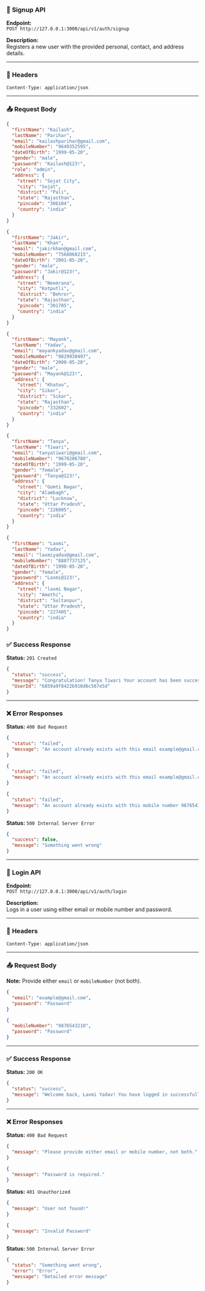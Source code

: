 ### 📌 **Signup API**

**Endpoint:**  
`POST http://127.0.0.1:3000/api/v1/auth/signup`

**Description:**  
Registers a new user with the provided personal, contact, and address details.

---

### 🔐 **Headers**

```
Content-Type: application/json
```

---

### 📤 **Request Body**

```json
{
  "firstName": "Kailash",
  "lastName": "Parihar",
  "email": "kailashparihar@gmail.com",
  "mobileNumber": "9649352595",
  "dateOfBirth": "1999-05-20",
  "gender": "male",
  "password": "Kailash@123!",
  "role": "admin",
  "address": {
    "street": "Sojat City",
    "city": "Sojat",
    "district": "Pali",
    "state": "Rajasthan",
    "pincode": "306104",
    "country": "india"
  }
}
```

```json
{
  "firstName": "Jakir",
  "lastName": "Khan",
  "email": "jakirkhan@gmail.com",
  "mobileNumber": "7568868215",
  "dateOfBirth": "2001-05-20",
  "gender": "male",
  "password": "Jakir@123!",
  "address": {
    "street": "Neemrana",
    "city": "Kotputli",
    "district": "Behror",
    "state": "Rajasthan",
    "pincode": "301705",
    "country": "india"
  }
}
```

```json
{
  "firstName": "Mayank",
  "lastName": "Yadav",
  "email": "mayankyadav@gmail.com",
  "mobileNumber": "9829930497",
  "dateOfBirth": "2000-05-20",
  "gender": "male",
  "password": "Mayank@123!",
  "address": {
    "street": "Khatoo",
    "city": "Sikar",
    "district": "Sikar",
    "state": "Rajasthan",
    "pincode": "332602",
    "country": "india"
  }
}
```

```json
{
  "firstName": "Tanya",
  "lastName": "Tiwari",
  "email": "tanyatiwari@gmail.com",
  "mobileNumber": "9670206780",
  "dateOfBirth": "1999-05-20",
  "gender": "female",
  "password": "Tanya@123!",
  "address": {
    "street": "Gomti Nagar",
    "city": "Alambagh",
    "district": "Lucknow",
    "state": "Uttar Pradesh",
    "pincode": "226005",
    "country": "india"
  }
}
```

```json
{
  "firstName": "Laxmi",
  "lastName": "Yadav",
  "email": "laxmiyadav@gmail.com",
  "mobileNumber": "8887737125",
  "dateOfBirth": "1998-05-20",
  "gender": "female",
  "password": "Laxmi@123!",
  "address": {
    "street": "laxmi Nagar",
    "city": "Amethi",
    "district": "Sultanpur",
    "state": "Uttar Pradesh",
    "pincode": "227405",
    "country": "india"
  }
}
```

### ✅ **Success Response**

**Status:** `201 Created`

```json
{
  "status": "success",
  "message": "Congratulation! Tanya Tiwari Your account has been successfully created.",
  "UserId": "6859a9f8422b910d6c567e5d"
}
```

---

### ❌ **Error Responses**

**Status:** `400 Bad Request`

```json
{
  "status": "failed",
  "message": "An account already exists with this email example@gmail.com and mobile number 9876543210"
}
```

```json
{
  "status": "failed",
  "message": "An account already exists with this email example@gmail.com"
}
```

```json
{
  "status": "failed",
  "message": "An account already exists with this mobile number 9876543210"
}
```

**Status:** `500 Internal Server Error`

```json
{
  "success": false,
  "message": "Something went wrong"
}
```

---

### 🔑 **Login API**

**Endpoint:**  
`POST http://127.0.0.1:3000/api/v1/auth/login`

**Description:**  
Logs in a user using either email or mobile number and password.

---

### 🔐 **Headers**

```
Content-Type: application/json
```

---

### 📤 **Request Body**

**Note:** Provide either `email` or `mobileNumber` (not both).

```json
{
  "email": "example@gmail.com",
  "password": "Password"
}
```

```json
{
  "mobileNumber": "9876543210",
  "password": "Password"
}
```

---

### ✅ **Success Response**

**Status:** `200 OK`

```json
{
  "status": "success",
  "message": "Welcome back, Laxmi Yadav! You have logged in successfully."
}
```

---

### ❌ **Error Responses**

**Status:** `400 Bad Request`

```json
{
  "message": "Please provide either email or mobile number, not both."
}
```

```json
{
  "message": "Password is required."
}
```

**Status:** `401 Unauthorized`

```json
{
  "message": "User not found!"
}
```

```json
{
  "message": "Invalid Password"
}
```

**Status:** `500 Internal Server Error`

```json
{
  "status": "Something went wrong",
  "error": "Error",
  "message": "Detailed error message"
}
```
